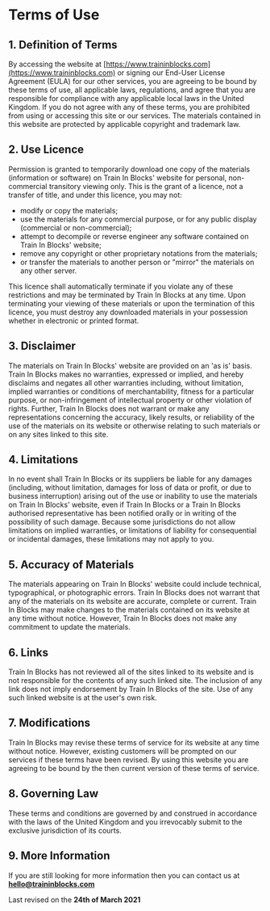 # Terms of Use

## 1. Definition of Terms

By accessing the website at [https://www.traininblocks.com](https://www.traininblocks.com) or signing our End-User License Agreement (EULA) for our other services, you are agreeing to be bound by these terms of use, all applicable laws, regulations, and agree that you are responsible for compliance with any applicable local laws in the United Kingdom. If you do not agree with any of these terms, you are prohibited from using or accessing this site or our services. The materials contained in this website are protected by applicable copyright and trademark law.

## 2. Use Licence

Permission is granted to temporarily download one copy of the materials (information or software) on Train In Blocks' website for personal, non-commercial transitory viewing only. This is the grant of a licence, not a transfer of title, and under this licence, you may not:

- modify or copy the materials;
- use the materials for any commercial purpose, or for any public display (commercial or non-commercial);
- attempt to decompile or reverse engineer any software contained on Train In Blocks' website;
- remove any copyright or other proprietary notations from the materials;
- or transfer the materials to another person or "mirror" the materials on any other server.

This licence shall automatically terminate if you violate any of these restrictions and may be terminated by Train In Blocks at any time. Upon terminating your viewing of these materials or upon the termination of this licence, you must destroy any downloaded materials in your possession whether in electronic or printed format.

## 3. Disclaimer

The materials on Train In Blocks' website are provided on an 'as is' basis. Train In Blocks makes no warranties, expressed or implied, and hereby disclaims and negates all other warranties including, without limitation, implied warranties or conditions of merchantability, fitness for a particular purpose, or non-infringement of intellectual property or other violation of rights. Further, Train In Blocks does not warrant or make any representations concerning the accuracy, likely results, or reliability of the use of the materials on its website or otherwise relating to such materials or on any sites linked to this site.

## 4. Limitations

In no event shall Train In Blocks or its suppliers be liable for any damages (including, without limitation, damages for loss of data or profit, or due to business interruption) arising out of the use or inability to use the materials on Train In Blocks' website, even if Train In Blocks or a Train In Blocks authorised representative has been notified orally or in writing of the possibility of such damage. Because some jurisdictions do not allow limitations on implied warranties, or limitations of liability for consequential or incidental damages, these limitations may not apply to you.

## 5. Accuracy of Materials

The materials appearing on Train In Blocks' website could include technical, typographical, or photographic errors. Train In Blocks does not warrant that any of the materials on its website are accurate, complete or current. Train In Blocks may make changes to the materials contained on its website at any time without notice. However, Train In Blocks does not make any commitment to update the materials.

## 6. Links

Train In Blocks has not reviewed all of the sites linked to its website and is not responsible for the contents of any such linked site. The inclusion of any link does not imply endorsement by Train In Blocks of the site. Use of any such linked website is at the user's own risk.

## 7. Modifications

Train In Blocks may revise these terms of service for its website at any time without notice. However, existing customers will be prompted on our services if these terms have been revised. By using this website you are agreeing to be bound by the then current version of these terms of service.

## 8. Governing Law

These terms and conditions are governed by and construed in accordance with the laws of the United Kingdom and you irrevocably submit to the exclusive jurisdiction of its courts.

## 9. More Information

If you are still looking for more information then you can contact us at **hello@traininblocks.com**

Last revised on the **24th of March 2021**
